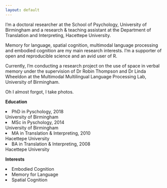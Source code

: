 ```yaml
---
layout: default
---
```


<p>I’m a doctoral researcher at the School of Psychology, University of Birmingham and a research & teaching assistant at the Department of Translation and Interpreting, Hacettepe University.</p>

<p>Memory for language, spatial cognition, multimodal language processing and embodied cognition are my main research interests. I’m a supporter of open and reproducible science and an avid user of R.</p>

<p>Currently, I’m conducting a research project on the use of space in verbal memory under the supervision of Dr Robin Thompson and Dr Linda Wheeldon at the Multimodal Multilingual Language Processing Lab, University of Birmingham.</p>

<p>Oh I almost forgot, I take photos.</p>

<b>Education</b> 
<li>PhD in Pyschology, 2018</li>
University of Birmingham
<li>MSc in Pyschology, 2014</li>
University of Birmingham
<li>MA in Translation & Interpreting, 2010</li>
Hacettepe University
<li>BA in Translation & Interpreting, 2008</li>
Hacettepe University

<b>Interests</b>
<li>Embodied Cognition</li>
<li>Memory for Language</li>
<li>Spatial Cognition</li>
